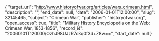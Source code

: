 {
  "target_url": "http://www.historyofwar.org/articles/wars_crimean.html", 
  "description": "", 
  "end_date": null, 
  "date": "2006-01-01T12:00:00", 
  "slug": 32145465, 
  "subject": "Crimean War", 
  "publisher": "historyofwar.org", 
  "open_access": true, 
  "title": "Military History Encyclopedia on the Web: Crimean War, 1853-1856", 
  "record_id": "20060101T120000/OzhJ98UJzR7cBq0f3d+Z8w==", 
  "start_date": null
}

